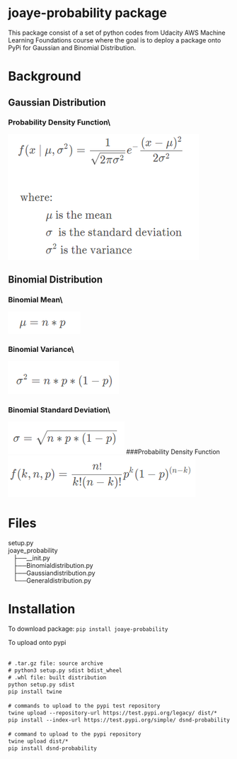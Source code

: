# joaye-probability package

This package consist of a set of python codes from Udacity AWS Machine Learning Foundations course where the goal is to deploy a package onto PyPi for Gaussian and Binomial Distribution.

# Background
## Gaussian Distribution
### Probability Density Function\
![gaussian  pdf](https://github.com/joaye/joaye_probability/blob/master/img/gaussian_pdf.PNG)

## Binomial Distribution
### Binomial Mean\
![binomial mean](https://github.com/joaye/joaye_probability/blob/master/img/binom_mean.PNG)
### Binomial Variance\
![binomial mean](https://github.com/joaye/joaye_probability/blob/master/img/binom_variance.PNG)
### Binomial Standard Deviation\
![binomial mean](https://github.com/joaye/joaye_probability/blob/master/img/binom_stdev.PNG)
###Probability Density Function\
![binomial mean](https://github.com/joaye/joaye_probability/blob/master/img/binom_pdf.PNG)

# Files

 setup.py\
 joaye_probability\
 &nbsp;&nbsp;&nbsp;├──__init.py\
 &nbsp;&nbsp;&nbsp;├──Binomialdistribution.py\
 &nbsp;&nbsp;&nbsp;├──Gaussiandistribution.py\
 &nbsp;&nbsp;&nbsp;└──Generaldistribution.py

# Installation
To download package:
`pip install joaye-probability`

To upload onto pypi
```cd binomial_package_files

# .tar.gz file: source archive
# python3 setup.py sdist bdist_wheel
# .whl file: built distribution
python setup.py sdist
pip install twine

# commands to upload to the pypi test repository
twine upload --repository-url https://test.pypi.org/legacy/ dist/*
pip install --index-url https://test.pypi.org/simple/ dsnd-probability

# command to upload to the pypi repository
twine upload dist/*
pip install dsnd-probability


